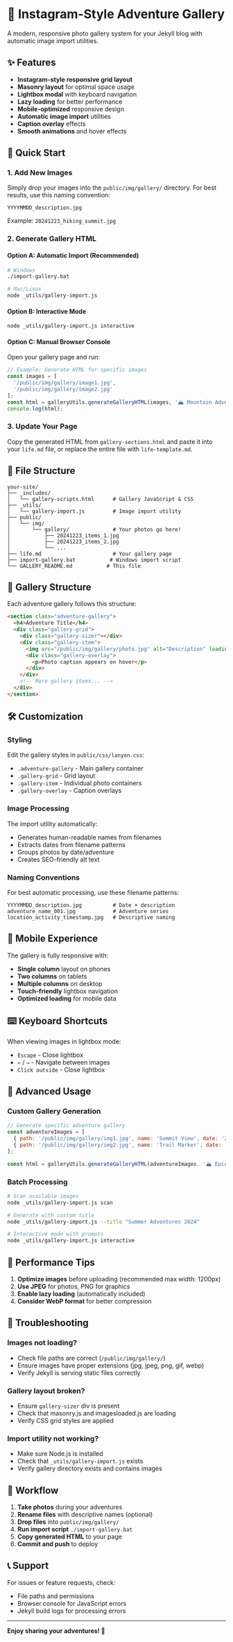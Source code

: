 # 📸 Instagram-Style Adventure Gallery

A modern, responsive photo gallery system for your Jekyll blog with automatic image import utilities.

## ✨ Features

- **Instagram-style responsive grid layout**
- **Masonry layout** for optimal space usage
- **Lightbox modal** with keyboard navigation
- **Lazy loading** for better performance
- **Mobile-optimized** responsive design
- **Automatic image import** utilities
- **Caption overlay** effects
- **Smooth animations** and hover effects

## 🚀 Quick Start

### 1. Add New Images

Simply drop your images into the `public/img/gallery/` directory. For best results, use this naming convention:
```
YYYYMMDD_description.jpg
```
Example: `20241223_hiking_summit.jpg`

### 2. Generate Gallery HTML

#### Option A: Automatic Import (Recommended)
```bash
# Windows
./import-gallery.bat

# Mac/Linux
node _utils/gallery-import.js
```

#### Option B: Interactive Mode
```bash
node _utils/gallery-import.js interactive
```

#### Option C: Manual Browser Console
Open your gallery page and run:
```javascript
// Example: Generate HTML for specific images
const images = [
  '/public/img/gallery/image1.jpg',
  '/public/img/gallery/image2.jpg'
];
const html = galleryUtils.generateGalleryHTML(images, '🏔️ Mountain Adventure');
console.log(html);
```

### 3. Update Your Page

Copy the generated HTML from `gallery-sections.html` and paste it into your `life.md` file, or replace the entire file with `life-template.md`.

## 📁 File Structure

```
your-site/
├── _includes/
│   └── gallery-scripts.html      # Gallery JavaScript & CSS
├── _utils/
│   └── gallery-import.js         # Image import utility
├── public/
│   └── img/
│       └── gallery/              # Your photos go here!
│           ├── 20241223_items_1.jpg
│           ├── 20241223_items_2.jpg
│           └── ...
├── life.md                       # Your gallery page
├── import-gallery.bat           # Windows import script
└── GALLERY_README.md           # This file
```

## 🎨 Gallery Structure

Each adventure gallery follows this structure:

```html
<section class="adventure-gallery">
  <h4>Adventure Title</h4>
  <div class="gallery-grid">
    <div class="gallery-sizer"></div>
    <div class="gallery-item">
      <img src="/public/img/gallery/photo.jpg" alt="Description" loading="lazy" />
      <div class="gallery-overlay">
        <p>Photo caption appears on hover</p>
      </div>
    </div>
    <!-- More gallery items... -->
  </div>
</section>
```

## 🛠️ Customization

### Styling
Edit the gallery styles in `public/css/lanyon.css`:
- `.adventure-gallery` - Main gallery container
- `.gallery-grid` - Grid layout
- `.gallery-item` - Individual photo containers
- `.gallery-overlay` - Caption overlays

### Image Processing
The import utility automatically:
- Generates human-readable names from filenames
- Extracts dates from filename patterns
- Groups photos by date/adventure
- Creates SEO-friendly alt text

### Naming Conventions

For best automatic processing, use these filename patterns:

```
YYYYMMDD_description.jpg          # Date + description
adventure_name_001.jpg            # Adventure series
location_activity_timestamp.jpg   # Descriptive naming
```

## 📱 Mobile Experience

The gallery is fully responsive with:
- **Single column** layout on phones
- **Two columns** on tablets
- **Multiple columns** on desktop
- **Touch-friendly** lightbox navigation
- **Optimized loading** for mobile data

## ⌨️ Keyboard Shortcuts

When viewing images in lightbox mode:
- `Escape` - Close lightbox
- `←` / `→` - Navigate between images
- `Click outside` - Close lightbox

## 🔧 Advanced Usage

### Custom Gallery Generation

```javascript
// Generate specific adventure gallery
const adventureImages = [
  { path: '/public/img/gallery/img1.jpg', name: 'Summit View', date: '2024-12-23' },
  { path: '/public/img/gallery/img2.jpg', name: 'Trail Marker', date: '2024-12-23' }
];

const html = galleryUtils.generateGalleryHTML(adventureImages, '🏔️ Epic Mountain Hike');
```

### Batch Processing

```bash
# Scan available images
node _utils/gallery-import.js scan

# Generate with custom title
node _utils/gallery-import.js --title "Summer Adventures 2024"

# Interactive mode with prompts
node _utils/gallery-import.js interactive
```

## 🎯 Performance Tips

1. **Optimize images** before uploading (recommended max width: 1200px)
2. **Use JPEG** for photos, PNG for graphics
3. **Enable lazy loading** (automatically included)
4. **Consider WebP format** for better compression

## 🐛 Troubleshooting

### Images not loading?
- Check file paths are correct (`/public/img/gallery/`)
- Ensure images have proper extensions (jpg, jpeg, png, gif, webp)
- Verify Jekyll is serving static files correctly

### Gallery layout broken?
- Ensure `gallery-sizer` div is present
- Check that masonry.js and imagesloaded.js are loading
- Verify CSS grid styles are applied

### Import utility not working?
- Make sure Node.js is installed
- Check that `_utils/gallery-import.js` exists
- Verify gallery directory exists and contains images

## 🔄 Workflow

1. **Take photos** during your adventures
2. **Rename files** with descriptive names (optional)
3. **Drop files** into `public/img/gallery/`
4. **Run import script** `./import-gallery.bat`
5. **Copy generated HTML** to your page
6. **Commit and push** to deploy

## 📞 Support

For issues or feature requests, check:
- File paths and permissions
- Browser console for JavaScript errors
- Jekyll build logs for processing errors

---

**Enjoy sharing your adventures! 🌟** 